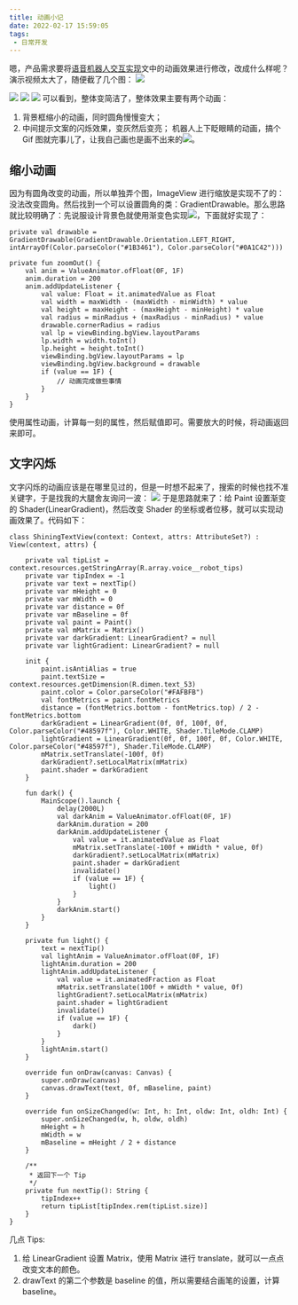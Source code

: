 ```yaml
---
title: 动画小记
date: 2022-02-17 15:59:05
tags:
 - 日常开发
---
```

嗯，产品需求要将[语音机器人交互实现](http://lastwarmth.win/2021/03/24/robot)文中的动画效果进行修改，改成什么样呢？
演示视频太大了，随便截了几个图：
![](https://images-1258496336.cos.ap-chengdu.myqcloud.com/2022/WechatIMG217.png)

<!-- more -->

![](https://images-1258496336.cos.ap-chengdu.myqcloud.com/2022/WechatIMG218.png)
![](https://images-1258496336.cos.ap-chengdu.myqcloud.com/2022/WechatIMG219.png)
![](https://images-1258496336.cos.ap-chengdu.myqcloud.com/2022/WechatIMG220.png)
可以看到，整体变简洁了，整体效果主要有两个动画：
1. 背景框缩小的动画，同时圆角慢慢变大；
2. 中间提示文案的闪烁效果，变灰然后变亮；
机器人上下眨眼睛的动画，搞个 Gif 图就完事儿了，让我自己画也是画不出来的![](https://images-1258496336.cos.ap-chengdu.myqcloud.com/mh24.gif)。

## 缩小动画
因为有圆角改变的动画，所以单独弄个图，ImageView 进行缩放是实现不了的：没法改变圆角。然后找到一个可以设置圆角的类：GradientDrawable。那么思路就比较明确了：先说服设计背景色就使用渐变色实现![](https://images-1258496336.cos.ap-chengdu.myqcloud.com/mh124.gif)，下面就好实现了：
```
private val drawable = GradientDrawable(GradientDrawable.Orientation.LEFT_RIGHT, intArrayOf(Color.parseColor("#1B3461"), Color.parseColor("#0A1C42")))

private fun zoomOut() {
    val anim = ValueAnimator.ofFloat(0F, 1F)
    anim.duration = 200
    anim.addUpdateListener {
        val value: Float = it.animatedValue as Float
        val width = maxWidth - (maxWidth - minWidth) * value
        val height = maxHeight - (maxHeight - minHeight) * value
        val radius = minRadius + (maxRadius - minRadius) * value
        drawable.cornerRadius = radius
        val lp = viewBinding.bgView.layoutParams
        lp.width = width.toInt()
        lp.height = height.toInt()
        viewBinding.bgView.layoutParams = lp
        viewBinding.bgView.background = drawable
        if (value == 1F) {
            // 动画完成做些事情
        }
    }
}
```
使用属性动画，计算每一刻的属性，然后赋值即可。需要放大的时候，将动画返回来即可。

## 文字闪烁
文字闪烁的动画应该是在哪里见过的，但是一时想不起来了，搜索的时候也找不准关键字，于是找我的大腿舍友询问一波：
![](https://images-1258496336.cos.ap-chengdu.myqcloud.com/2022/WechatIMG215.jpeg)
于是思路就来了：给 Paint 设置渐变的 Shader(LinearGradient)，然后改变 Shader 的坐标或者位移，就可以实现动画效果了。代码如下：
```
class ShiningTextView(context: Context, attrs: AttributeSet?) : View(context, attrs) {

    private val tipList = context.resources.getStringArray(R.array.voice__robot_tips)
    private var tipIndex = -1
    private var text = nextTip()
    private var mHeight = 0
    private var mWidth = 0
    private var distance = 0f
    private var mBaseline = 0f
    private val paint = Paint()
    private val mMatrix = Matrix()
    private var darkGradient: LinearGradient? = null
    private var lightGradient: LinearGradient? = null

    init {
        paint.isAntiAlias = true
        paint.textSize = context.resources.getDimension(R.dimen.text_53)
        paint.color = Color.parseColor("#FAFBFB")
        val fontMetrics = paint.fontMetrics
        distance = (fontMetrics.bottom - fontMetrics.top) / 2 - fontMetrics.bottom
        darkGradient = LinearGradient(0f, 0f, 100f, 0f, Color.parseColor("#48597f"), Color.WHITE, Shader.TileMode.CLAMP)
        lightGradient = LinearGradient(0f, 0f, 100f, 0f, Color.WHITE, Color.parseColor("#48597f"), Shader.TileMode.CLAMP)
        mMatrix.setTranslate(-100f, 0f)
        darkGradient?.setLocalMatrix(mMatrix)
        paint.shader = darkGradient
    }

    fun dark() {
        MainScope().launch {
            delay(2000L)
            val darkAnim = ValueAnimator.ofFloat(0F, 1F)
            darkAnim.duration = 200
            darkAnim.addUpdateListener {
                val value = it.animatedValue as Float
                mMatrix.setTranslate(-100f + mWidth * value, 0f)
                darkGradient?.setLocalMatrix(mMatrix)
                paint.shader = darkGradient
                invalidate()
                if (value == 1F) {
                    light()
                }
            }
            darkAnim.start()
        }
    }

    private fun light() {
        text = nextTip()
        val lightAnim = ValueAnimator.ofFloat(0F, 1F)
        lightAnim.duration = 200
        lightAnim.addUpdateListener {
            val value = it.animatedFraction as Float
            mMatrix.setTranslate(100f + mWidth * value, 0f)
            lightGradient?.setLocalMatrix(mMatrix)
            paint.shader = lightGradient
            invalidate()
            if (value == 1F) {
                dark()
            }
        }
        lightAnim.start()
    }

    override fun onDraw(canvas: Canvas) {
        super.onDraw(canvas)
        canvas.drawText(text, 0f, mBaseline, paint)
    }

    override fun onSizeChanged(w: Int, h: Int, oldw: Int, oldh: Int) {
        super.onSizeChanged(w, h, oldw, oldh)
        mHeight = h
        mWidth = w
        mBaseline = mHeight / 2 + distance
    }

    /**
     * 返回下一个 Tip
     */
    private fun nextTip(): String {
        tipIndex++
        return tipList[tipIndex.rem(tipList.size)]
    }
}
```
几点 Tips:
1. 给 LinearGradient 设置 Matrix，使用 Matrix 进行 translate，就可以一点点改变文本的颜色。
2. drawText 的第二个参数是 baseline 的值，所以需要结合画笔的设置，计算 baseline。
